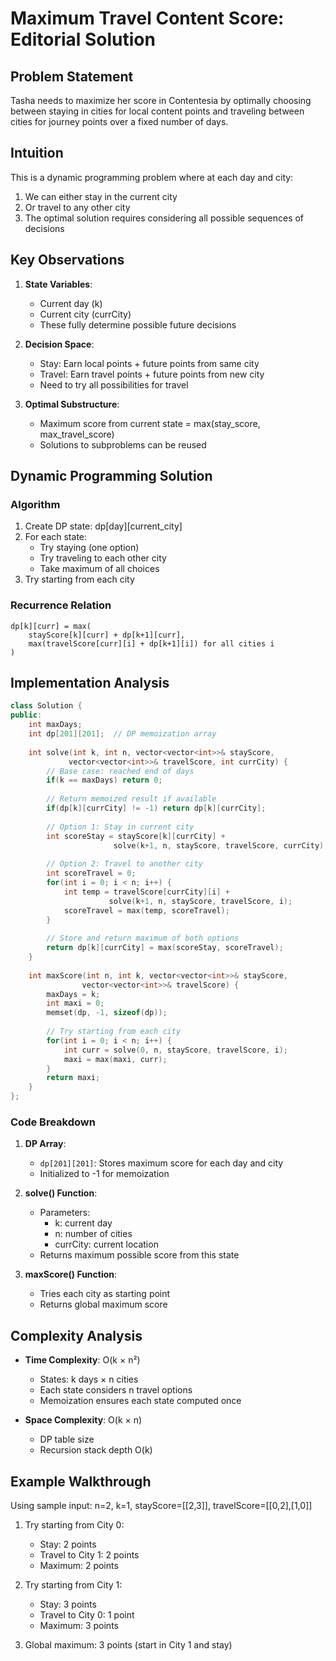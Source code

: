 # Maximum Travel Content Score: Editorial Solution
## Problem Statement
Tasha needs to maximize her score in Contentesia by optimally choosing between staying in cities for local content points and traveling between cities for journey points over a fixed number of days.

## Intuition
This is a dynamic programming problem where at each day and city:
1. We can either stay in the current city
2. Or travel to any other city
3. The optimal solution requires considering all possible sequences of decisions

## Key Observations
1. **State Variables**:
   - Current day (k)
   - Current city (currCity)
   - These fully determine possible future decisions

2. **Decision Space**:
   - Stay: Earn local points + future points from same city
   - Travel: Earn travel points + future points from new city
   - Need to try all possibilities for travel

3. **Optimal Substructure**:
   - Maximum score from current state = max(stay_score, max_travel_score)
   - Solutions to subproblems can be reused

## Dynamic Programming Solution
### Algorithm
1. Create DP state: dp[day][current_city]
2. For each state:
   - Try staying (one option)
   - Try traveling to each other city
   - Take maximum of all choices
3. Try starting from each city

### Recurrence Relation
```
dp[k][curr] = max(
    stayScore[k][curr] + dp[k+1][curr],
    max(travelScore[curr][i] + dp[k+1][i]) for all cities i
)
```

## Implementation Analysis
```cpp
class Solution {
public:
    int maxDays;
    int dp[201][201];  // DP memoization array
    
    int solve(int k, int n, vector<vector<int>>& stayScore, 
             vector<vector<int>>& travelScore, int currCity) {
        // Base case: reached end of days
        if(k == maxDays) return 0;
        
        // Return memoized result if available
        if(dp[k][currCity] != -1) return dp[k][currCity];
        
        // Option 1: Stay in current city
        int scoreStay = stayScore[k][currCity] + 
                       solve(k+1, n, stayScore, travelScore, currCity);
        
        // Option 2: Travel to another city
        int scoreTravel = 0;
        for(int i = 0; i < n; i++) {
            int temp = travelScore[currCity][i] + 
                      solve(k+1, n, stayScore, travelScore, i);
            scoreTravel = max(temp, scoreTravel);    
        }
        
        // Store and return maximum of both options
        return dp[k][currCity] = max(scoreStay, scoreTravel);
    }
    
    int maxScore(int n, int k, vector<vector<int>>& stayScore, 
                vector<vector<int>>& travelScore) {
        maxDays = k;
        int maxi = 0;
        memset(dp, -1, sizeof(dp));
        
        // Try starting from each city
        for(int i = 0; i < n; i++) {
            int curr = solve(0, n, stayScore, travelScore, i);
            maxi = max(maxi, curr);
        }
        return maxi;
    }
};
```

### Code Breakdown
1. **DP Array**:
   - `dp[201][201]`: Stores maximum score for each day and city
   - Initialized to -1 for memoization

2. **solve() Function**:
   - Parameters:
     * k: current day
     * n: number of cities
     * currCity: current location
   - Returns maximum possible score from this state

3. **maxScore() Function**:
   - Tries each city as starting point
   - Returns global maximum score

## Complexity Analysis
- **Time Complexity**: O(k × n²)
  * States: k days × n cities
  * Each state considers n travel options
  * Memoization ensures each state computed once

- **Space Complexity**: O(k × n)
  * DP table size
  * Recursion stack depth O(k)

## Example Walkthrough
Using sample input: n=2, k=1, stayScore=[[2,3]], travelScore=[[0,2],[1,0]]

1. Try starting from City 0:
   - Stay: 2 points
   - Travel to City 1: 2 points
   - Maximum: 2 points

2. Try starting from City 1:
   - Stay: 3 points
   - Travel to City 0: 1 point
   - Maximum: 3 points

3. Global maximum: 3 points (start in City 1 and stay)

